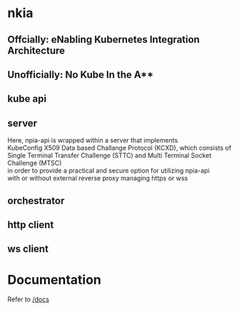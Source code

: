 # nkia

## Offcially: eNabling Kubernetes Integration Architecture

## Unofficially: No Kube In the A**


## kube api

## server 

Here, npia-api is wrapped within a server that implements \
KubeConfig X509 Data based Challange Protocol (KCXD), which consists of\
Single Terminal Transfer Challenge (STTC) and Multi Terminal Socket Challenge (MTSC)\
in order to provide a practical and secure option for utilizing npia-api \
with or without external reverse proxy managing https or wss 

## orchestrator

## http client

## ws client

# Documentation

Refer to [/docs](https://okestro-aidevops.github.io/npia-server/)